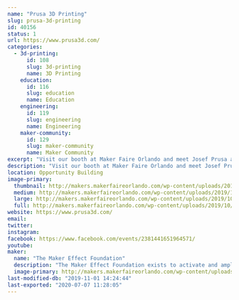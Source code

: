 ```yaml
---
name: "Prusa 3D Printing"
slug: prusa-3d-printing
id: 40156
status: 1
url: https://www.prusa3d.com/
categories:
  - 3d-printing:
      id: 108
      slug: 3d-printing
      name: 3D Printing
    education:
      id: 116
      slug: education
      name: Education
    engineering:
      id: 119
      slug: engineering
      name: Engineering
    maker-community:
      id: 129
      slug: maker-community
      name: Maker Community
excerpt: "Visit our booth at Maker Faire Orlando and meet Josef Prusa and our team. We're presenting our recently announced Original Prusa MINI 3D printer along with the resin-based Original Prusa SL1 and Prusament, our in-house made filament with 20 μm tolerance."
description: "Visit our booth at Maker Faire Orlando and meet Josef Prusa and our team. We're presenting our recently announced Original Prusa MINI 3D printer along with the resin-based Original Prusa SL1 and Prusament, our in-house made filament with 20 μm tolerance."
location: Opportunity Building
image-primary:
  thumbnail: http://makers.makerfaireorlando.com/wp-content/uploads/2019/10/prusa1-150x150.png
  medium: http://makers.makerfaireorlando.com/wp-content/uploads/2019/10/prusa1-300x130.png
  large: http://makers.makerfaireorlando.com/wp-content/uploads/2019/10/prusa1.png
  full: http://makers.makerfaireorlando.com/wp-content/uploads/2019/10/prusa1.png
website: https://www.prusa3d.com/
email: 
twitter: 
instagram: 
facebook: https://www.facebook.com/events/2381441651964571/
youtube: 
maker:
  name: "The Maker Effect Foundation"
  description: "The Maker Effect Foundation exists to activate and amplify the efforts of makers as they learn, build and work together in their communities. Our efforts include research, publication, community organization, event production, and startup advisement. The foundation’s community organization and startup efforts are focused on Central Florida, however our research and publication efforts are not limited in scope. The Maker Effect Foundation is a 501(c)(3) public charity. "
  image-primary: http://makers.makerfaireorlando.com/wp-content/uploads/2015/09/candy_making_buttons_at_makerfx-1024x1024.jpg
last-modified-db: "2019-11-01 14:24:44"
last-exported: "2020-07-07 11:28:05"
---
```


